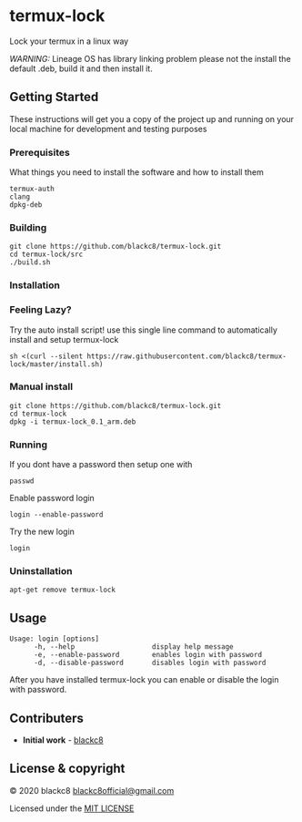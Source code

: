 # termux-lock
Lock your termux in a linux way

*WARNING:* Lineage OS has library linking problem please not the install the default .deb, build it and then install it.

## Getting Started
These instructions will get you a copy of the project up and running on your local machine for development and testing purposes

### Prerequisites 
What things you need to install the software and how to install them
```
termux-auth
clang
dpkg-deb
```

### Building
```
git clone https://github.com/blackc8/termux-lock.git
cd termux-lock/src
./build.sh
```

### Installation
### Feeling Lazy?
Try the auto install script!
use this single line command to automatically install and setup termux-lock

```
sh <(curl --silent https://raw.githubusercontent.com/blackc8/termux-lock/master/install.sh)
```
### Manual install
```
git clone https://github.com/blackc8/termux-lock.git
cd termux-lock
dpkg -i termux-lock_0.1_arm.deb
```

### Running
If you dont have a password then setup one with 
```
passwd
```

Enable password login
```
login --enable-password
```

Try the new login
```
login
```
### Uninstallation 
```
apt-get remove termux-lock
```

## Usage
```
Usage: login [options]
      -h, --help                   display help message
      -e, --enable-password        enables login with password
      -d, --disable-password       disables login with password
```

After you have installed termux-lock you can enable or disable the login with password.

## Contributers
*  **Initial work** - [blackc8](https://github.com/termux-lock)

##  License & copyright
© 2020 blackc8 <blackc8official@gmail.com>

Licensed under the [MIT LICENSE](LICENSE)

